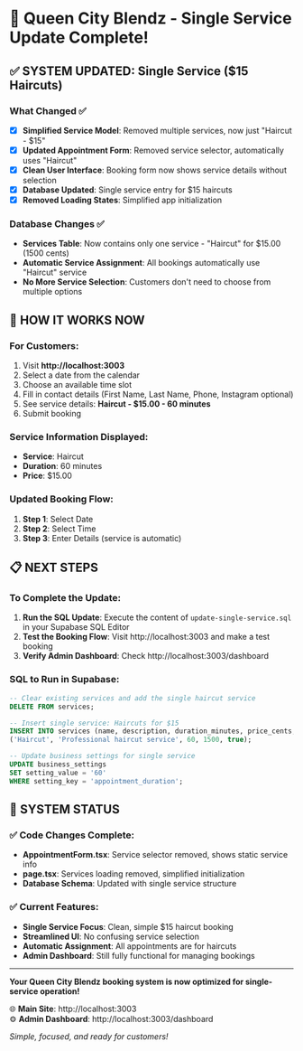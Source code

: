 # 🎉 Queen City Blendz - Single Service Update Complete!

## ✅ SYSTEM UPDATED: Single Service ($15 Haircuts)

### What Changed ✅
- [x] **Simplified Service Model**: Removed multiple services, now just "Haircut - $15"
- [x] **Updated Appointment Form**: Removed service selector, automatically uses "Haircut"
- [x] **Clean User Interface**: Booking form now shows service details without selection
- [x] **Database Updated**: Single service entry for $15 haircuts
- [x] **Removed Loading States**: Simplified app initialization

### Database Changes ✅
- **Services Table**: Now contains only one service - "Haircut" for $15.00 (1500 cents)
- **Automatic Service Assignment**: All bookings automatically use "Haircut" service
- **No More Service Selection**: Customers don't need to choose from multiple options

## 🚀 HOW IT WORKS NOW

### For Customers:
1. Visit **http://localhost:3003**
2. Select a date from the calendar
3. Choose an available time slot
4. Fill in contact details (First Name, Last Name, Phone, Instagram optional)
5. See service details: **Haircut - $15.00 - 60 minutes**
6. Submit booking

### Service Information Displayed:
- **Service**: Haircut
- **Duration**: 60 minutes  
- **Price**: $15.00

### Updated Booking Flow:
1. **Step 1**: Select Date
2. **Step 2**: Select Time
3. **Step 3**: Enter Details (service is automatic)

## 📋 NEXT STEPS

### To Complete the Update:
1. **Run the SQL Update**: Execute the content of `update-single-service.sql` in your Supabase SQL Editor
2. **Test the Booking Flow**: Visit http://localhost:3003 and make a test booking
3. **Verify Admin Dashboard**: Check http://localhost:3003/dashboard

### SQL to Run in Supabase:
```sql
-- Clear existing services and add the single haircut service
DELETE FROM services;

-- Insert single service: Haircuts for $15
INSERT INTO services (name, description, duration_minutes, price_cents, is_active) VALUES
('Haircut', 'Professional haircut service', 60, 1500, true);

-- Update business settings for single service
UPDATE business_settings 
SET setting_value = '60'
WHERE setting_key = 'appointment_duration';
```

## 🎯 SYSTEM STATUS

### ✅ Code Changes Complete:
- **AppointmentForm.tsx**: Service selector removed, shows static service info
- **page.tsx**: Services loading removed, simplified initialization
- **Database Schema**: Updated with single service structure

### ✅ Current Features:
- **Single Service Focus**: Clean, simple $15 haircut booking
- **Streamlined UI**: No confusing service selection
- **Automatic Assignment**: All appointments are for haircuts
- **Admin Dashboard**: Still fully functional for managing bookings

---

**Your Queen City Blendz booking system is now optimized for single-service operation!**

🌐 **Main Site**: http://localhost:3003  
⚙️ **Admin Dashboard**: http://localhost:3003/dashboard

*Simple, focused, and ready for customers!*
